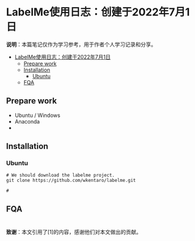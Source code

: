 # LabelMe使用日志：创建于2022年7月1日

**说明**：本篇笔记仅作为学习参考，用于作者个人学习记录和分享。

- [LabelMe使用日志：创建于2022年7月1日](#labelme使用日志创建于2022年7月1日)
  - [Prepare work](#prepare-work)
  - [Installation](#installation)
    - [Ubuntu](#ubuntu)
  - [FQA](#fqa)

## Prepare work
- Ubuntu / Windows
- Anaconda
- 

## Installation
### Ubuntu
```
# We should download the labelme project.
git clone https://github.com/wkentaro/labelme.git

# 
```












## FQA



#
**致谢**：本文引用了[1]的内容，感谢他们对本文做出的贡献。
